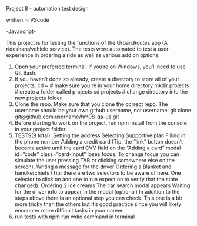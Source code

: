 Project 8 - automation test design

written in VScode

-Javascript-

This project is for testing the functions of the Urban.Routes app (A rideshare/vehicle service). The tests were automated to test a user experience in ordering a ride as well as various add on options.


1. Open your preferred terminal. If you’re on Windows, you’ll need to use Git Bash.
2. If you haven’t done so already, create a directory to store all of your projects. 
     cd ~               # make sure you're in your home directory
    mkdir projects     # create a folder called projects
    cd projects        # change directory into the new projects folder
3. Clone the repo. Make sure that you clone the correct repo. The username should be your own github username, not username. 
    git clone git@github.com:username/hm08-qa-us.git
4. Before starting to work on the project, run npm install from the console in your project folder.
5. TESTS(9 total):
    Setting the address
    Selecting Supportive plan
    Filling in the phone number
    Adding a credit card (Tip: the “link” button doesn’t become active until the card CVV field on the “Adding a card” modal id=”code” class=”card-input” loses focus. To change focus you can simulate the user pressing TAB or clicking somewhere else on the screen).
    Writing a message for the driver
    Ordering a Blanket and handkerchiefs (Tip: there are two selectors to be aware of here. One selector to click on and one to run expect on to verify that the state changed).
    Ordering 2 Ice creams
    The car search modal appears
    Waiting for the driver info to appear in the modal (optional) In addition to the steps above there is an optional step you can check. This one is a bit more tricky than the others but it’s good practice since you will likely encounter more difficult tasks in your career.
6. run tests with npm run wdio command in terminal